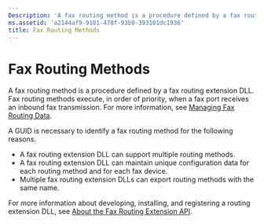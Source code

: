```yaml
---
Description: 'A fax routing method is a procedure defined by a fax routing extension DLL. Fax routing methods execute, in order of priority, when a fax port receives an inbound fax transmission.'
ms.assetid: 'a2144af9-9101-478f-93b9-393101dc1936'
title: Fax Routing Methods
---
```


# Fax Routing Methods

A fax routing method is a procedure defined by a fax routing extension DLL. Fax routing methods execute, in order of priority, when a fax port receives an inbound fax transmission. For more information, see [Managing Fax Routing Data](-mfax-managing-fax-routing-data.md).

A GUID is necessary to identify a fax routing method for the following reasons.

-   A fax routing extension DLL can support multiple routing methods.
-   A fax routing extension DLL can maintain unique configuration data for each routing method and for each fax device.
-   Multiple fax routing extension DLLs can export routing methods with the same name.

For more information about developing, installing, and registering a routing extension DLL, see [About the Fax Routing Extension API](-mfax-about-the-fax-routing-extension-api.md).

 

 



